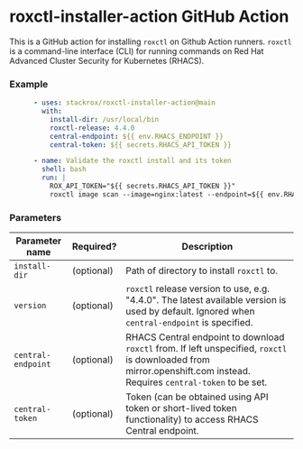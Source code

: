 # roxctl-installer-action GitHub Action

This is a GitHub action for installing `roxctl` on Github Action runners. `roxctl` is a command-line interface (CLI) for running commands on Red Hat Advanced Cluster Security for Kubernetes (RHACS).

### Example

```yaml
      - uses: stackrox/roxctl-installer-action@main
        with:
          install-dir: /usr/local/bin
          roxctl-release: 4.4.0
          central-endpoint: ${{ env.RHACS_ENDPOINT }}
          central-token: ${{ secrets.RHACS_API_TOKEN }}

      - name: Validate the roxctl install and its token
        shell: bash
        run: |
          ROX_API_TOKEN="${{ secrets.RHACS_API_TOKEN }}"
          roxctl image scan --image=nginx:latest --endpoint=${{ env.RHACS_ENDPOINT }}
```

### Parameters

| Parameter name     | Required? | Description                                                                                                                                                          |
|--------------------| --- |----------------------------------------------------------------------------------------------------------------------------------------------------------------------|
| `install-dir`      | (optional) | Path of directory to install `roxctl` to.                                                                                                                            |
| `version`          | (optional) | `roxctl` release version to use, e.g. "4.4.0". The latest available version is used by default. Ignored when `central-endpoint` is specified.                        |
| `central-endpoint` | (optional) | RHACS Central endpoint to download `roxctl` from. If left unspecified, `roxctl` is downloaded from mirror.openshift.com instead. Requires `central-token` to be set. |
| `central-token`    | (optional) | Token (can be obtained using API token or short-lived token functionality) to access RHACS Central endpoint.                                                         |
